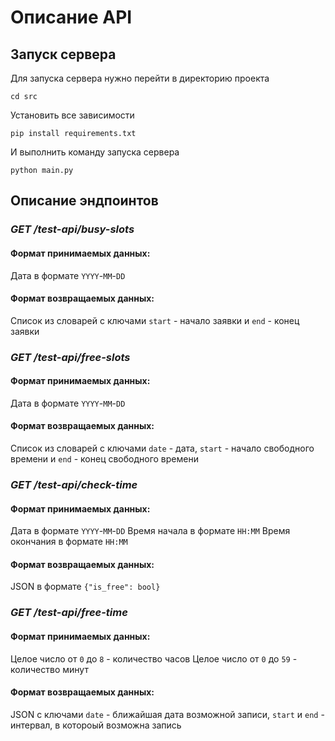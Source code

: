 # Описание API

## Запуск сервера

Для запуска сервера нужно перейти в директорию проекта
```
cd src
```
Установить все зависимости
```
pip install requirements.txt
```
И выполнить команду запуска сервера
```
python main.py
```
## Описание эндпоинтов
### *GET /test-api/busy-slots*
#### Формат принимаемых данных:
  Дата в формате `YYYY`-`MM`-`DD`
#### Формат возвращаемых данных:
  Список из словарей с ключами `start` - начало заявки и `end` - конец заявки


### *GET /test-api/free-slots*
#### Формат принимаемых данных:
  Дата в формате `YYYY`-`MM`-`DD`
#### Формат возвращаемых данных:
  Список из словарей с ключами `date` - дата, `start` - начало свободного времени и `end` - конец свободного времени

### *GET /test-api/check-time*
#### Формат принимаемых данных:
  Дата в формате `YYYY`-`MM`-`DD`
  Время начала в формате `HH:MM`
  Время окончания в формате `HH:MM`
#### Формат возвращаемых данных:
  JSON в формате `{"is_free": bool}`


### *GET /test-api/free-time*
#### Формат принимаемых данных:
  Целое число от `0` до `8` - количество часов
  Целое число от `0` до `59` - количество минут
#### Формат возвращаемых данных:
  JSON c ключами `date` - ближайшая дата возможной записи, `start` и `end` - интервал, в котороый возможна запись 
  




